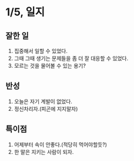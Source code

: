 # 1/5, 일지

## 잘한 일
1. 집중해서 일할 수 있었다.
2. 그때 그때 생기는 문제들을 좀 더 잘 대응할 수 있었다.
3. 모르는 것을 물어볼 수 있는 용기?

## 반성
1. 오늘은 자기 계발이 없었다.
2. 정신차리자.(피곤에 지지말자)


## 특이점
1. 어제부터 속이 안좋다.(적당히 먹어야할듯?)
2. 한 말은 지키는 사람이 되자.
